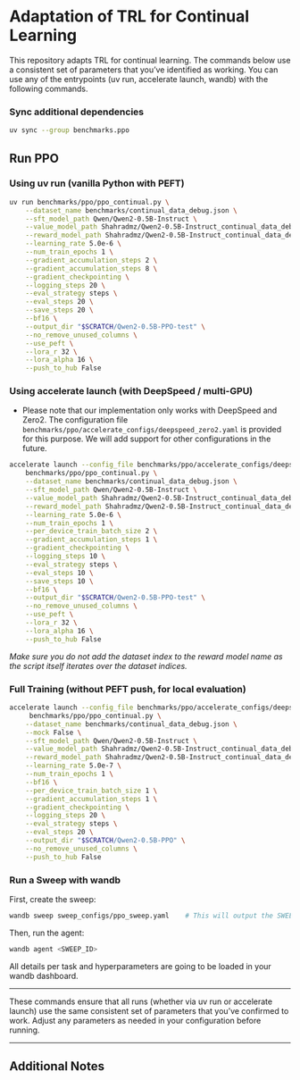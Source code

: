 # Adaptation of TRL for Continual Learning

This repository adapts TRL for continual learning. The commands below use a consistent set of parameters that you’ve identified as working. You can use any of the entrypoints (uv run, accelerate launch, wandb) with the following commands.

### Sync additional dependencies

```sh
uv sync --group benchmarks.ppo
```

## Run PPO

### Using uv run (vanilla Python with PEFT)

```sh
uv run benchmarks/ppo/ppo_continual.py \
    --dataset_name benchmarks/continual_data_debug.json \
    --sft_model_path Qwen/Qwen2-0.5B-Instruct \
    --value_model_path Shahradmz/Qwen2-0.5B-Instruct_continual_data_debug_REWARD_0 \
    --reward_model_path Shahradmz/Qwen2-0.5B-Instruct_continual_data_debug_REWARD \
    --learning_rate 5.0e-6 \
    --num_train_epochs 1 \
    --gradient_accumulation_steps 2 \
    --gradient_accumulation_steps 8 \
    --gradient_checkpointing \
    --logging_steps 20 \
    --eval_strategy steps \
    --eval_steps 20 \
    --save_steps 20 \
    --bf16 \
    --output_dir "$SCRATCH/Qwen2-0.5B-PPO-test" \
    --no_remove_unused_columns \
    --use_peft \
    --lora_r 32 \
    --lora_alpha 16 \
    --push_to_hub False
```

### Using accelerate launch (with DeepSpeed / multi-GPU)

- Please note that our implementation only works with DeepSpeed and Zero2. The configuration file `benchmarks/ppo/accelerate_configs/deepspeed_zero2.yaml` is provided for this purpose.
  We will add support for other configurations in the future.

```sh
accelerate launch --config_file benchmarks/ppo/accelerate_configs/deepspeed_zero2.yaml \
    benchmarks/ppo/ppo_continual.py \
    --dataset_name benchmarks/continual_data_debug.json \
    --sft_model_path Qwen/Qwen2-0.5B-Instruct \
    --value_model_path Shahradmz/Qwen2-0.5B-Instruct_continual_data_debug_REWARD_0 \
    --reward_model_path Shahradmz/Qwen2-0.5B-Instruct_continual_data_debug_REWARD \
    --learning_rate 5.0e-6 \
    --num_train_epochs 1 \
    --per_device_train_batch_size 2 \
    --gradient_accumulation_steps 1 \
    --gradient_checkpointing \
    --logging_steps 10 \
    --eval_strategy steps \
    --eval_steps 10 \
    --save_steps 10 \
    --bf16 \
    --output_dir "$SCRATCH/Qwen2-0.5B-PPO-test" \
    --no_remove_unused_columns \
    --use_peft \
    --lora_r 32 \
    --lora_alpha 16 \
    --push_to_hub False
```

*Make sure you do not add the dataset index to the reward model name as the script itself iterates over the dataset indices.*

### Full Training (without PEFT push, for local evaluation)

```sh
accelerate launch --config_file benchmarks/ppo/accelerate_configs/deepspeed_zero2.yaml \
     benchmarks/ppo/ppo_continual.py \
    --dataset_name benchmarks/continual_data_debug.json \
    --mock False \
    --sft_model_path Qwen/Qwen2-0.5B-Instruct \
    --value_model_path Shahradmz/Qwen2-0.5B-Instruct_continual_data_debug_REWARD_0 \
    --reward_model_path Shahradmz/Qwen2-0.5B-Instruct_continual_data_debug_REWARD \
    --learning_rate 5.0e-7 \
    --num_train_epochs 1 \
    --bf16 \
    --per_device_train_batch_size 1 \
    --gradient_accumulation_steps 1 \
    --gradient_checkpointing \
    --logging_steps 20 \
    --eval_strategy steps \
    --eval_steps 20 \
    --output_dir "$SCRATCH/Qwen2-0.5B-PPO" \
    --no_remove_unused_columns \
    --push_to_hub False
```

### Run a Sweep with wandb

First, create the sweep:

```sh
wandb sweep sweep_configs/ppo_sweep.yaml    # This will output the SWEEP_ID
```

Then, run the agent:

```sh
wandb agent <SWEEP_ID>
```

All details per task and hyperparameters are going to be loaded in your wandb dashboard.

______________________________________________________________________

These commands ensure that all runs (whether via uv run or accelerate launch) use the same consistent set of parameters that you’ve confirmed to work. Adjust any parameters as needed in your configuration before running.

______________________________________________________________________

## Additional Notes
